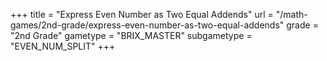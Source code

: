 +++
title = "Express Even Number as Two Equal Addends"
url = "/math-games/2nd-grade/express-even-number-as-two-equal-addends"
grade = "2nd Grade"
gametype = "BRIX_MASTER"
subgametype = "EVEN_NUM_SPLIT"
+++